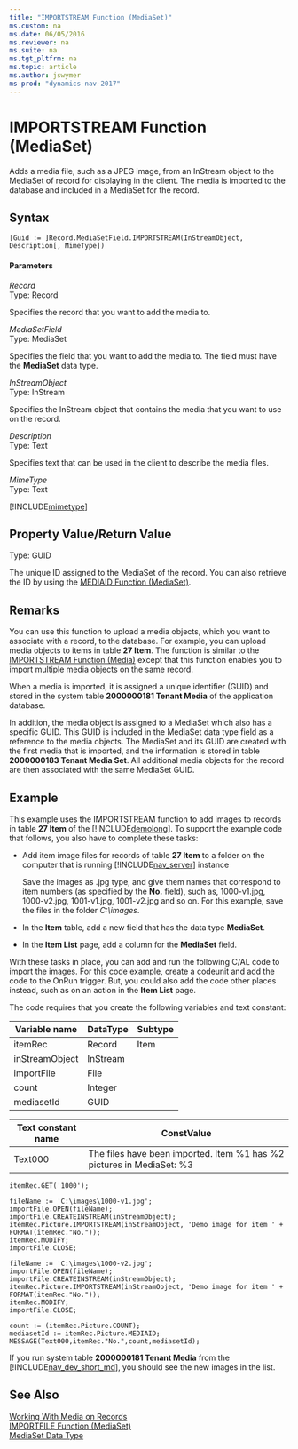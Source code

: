 ```yaml
---
title: "IMPORTSTREAM Function (MediaSet)"
ms.custom: na
ms.date: 06/05/2016
ms.reviewer: na
ms.suite: na
ms.tgt_pltfrm: na
ms.topic: article
ms.author: jswymer
ms-prod: "dynamics-nav-2017"
---
```

# IMPORTSTREAM Function (MediaSet)
Adds a media file, such as a JPEG image, from an InStream object to the MediaSet of record for displaying in the client. The media is imported to the database and included in a MediaSet for the record.

## Syntax  

```  
[Guid := ]Record.MediaSetField.IMPORTSTREAM(InStreamObject, Description[, MimeType])  
```  

#### Parameters  
 *Record*  
 Type: Record  

 Specifies the record that you want to add the media to.  

 *MediaSetField*  
  Type: MediaSet  

  Specifies the field that you want to add the media to. The field must have the **MediaSet** data type.  

 *InStreamObject*  
 Type: InStream  

 Specifies the InStream object that contains the media that you want to use on the record.  

 *Description*  
 Type: Text  

 Specifies text that can be used in the client to describe the media files.  

 *MimeType*  
 Type: Text  

 [!INCLUDE[mimetype](includes/MimeType.md)]

## Property Value/Return Value  
 Type: GUID  

 The unique ID assigned to the MediaSet of the record. You can also retrieve the ID by using the [MEDIAID Function \(MediaSet\)](MEDIAID-Function--MediaSet-.md).  

## Remarks  
 You can use this function to upload a media objects, which you want to associate with a record, to the database. For example, you can upload  media objects to items in table **27 Item**. The function is similar to the [IMPORTSTREAM Function \(Media\)](IMPORTSTREAM-Function--Media-.md) except that this function enables you to import multiple media objects on the same record.  

When a media is imported, it is assigned a unique identifier \(GUID\) and stored in the system table **2000000181 Tenant Media** of the application database.

In addition, the media object is assigned to a MediaSet which also has a specific GUID. This GUID is included in the MediaSet data type field as a reference to the media objects. The MediaSet and its GUID are created with the first media that is imported, and the information is stored in table **2000000183 Tenant Media Set**. All additional media objects for the record are then associated with the same MediaSet GUID.

## Example  
 This example uses the IMPORTSTREAM function to add images to records in table **27 Item** of the [!INCLUDE[demolong](includes/demolong_md.md)]. To support the example code that follows, you also have to complete these tasks:  

-   Add item image files for records of table **27 Item** to a folder on the computer that is running [!INCLUDE[nav_server](includes/nav_server_md.md)] instance  

     Save the images as .jpg type, and give them names that correspond to item numbers \(as specified by the **No.** field\), such as, 1000-v1.jpg, 1000-v2.jpg, 1001-v1.jpg, 1001-v2.jpg and so on. For this example, save the files in the folder *C:\\images*.  

-   In the **Item** table, add a new field that has the data type **MediaSet**.  

-   In the **Item List** page, add a column for the **MediaSet** field.  

With these tasks in place, you can add and run the following C/AL code to import the images. For this code example, create a codeunit and add the code to the OnRun trigger. But, you could also add the code other places instead, such as on an action in the **Item List** page.  

The code requires that you create the following variables and text constant:  

|  Variable name  |  DataType  |  Subtype  |  
|-----------------|------------|-----------|  
|itemRec|Record|Item|  
|inStreamObject|InStream||  
|importFile|File||
|count|Integer||  
|mediasetId|GUID||  

|  Text constant name  |  ConstValue  |  
|----------------------|--------------|  
|Text000|The files have been imported. Item %1 has %2 pictures in MediaSet: %3|

```  
itemRec.GET('1000');

fileName := 'C:\images\1000-v1.jpg';
importFile.OPEN(fileName);  
importFile.CREATEINSTREAM(inStreamObject);  
itemRec.Picture.IMPORTSTREAM(inStreamObject, 'Demo image for item ' + FORMAT(itemRec."No."));  
itemRec.MODIFY;  
importFile.CLOSE;  

fileName := 'C:\images\1000-v2.jpg';
importFile.OPEN(fileName);  
importFile.CREATEINSTREAM(inStreamObject);  
itemRec.Picture.IMPORTSTREAM(inStreamObject, 'Demo image for item ' + FORMAT(itemRec."No."));  
itemRec.MODIFY;  
importFile.CLOSE;

count := (itemRec.Picture.COUNT);
mediasetId := itemRec.Picture.MEDIAID;  
MESSAGE(Text000,itemRec."No.",count,mediasetId);  
```  
If you run system table **2000000181 Tenant Media** from the  [!INCLUDE[nav_dev_short_md](includes/nav_dev_short_md.md)], you should see the new images in the list.

## See Also  
 [Working With Media on Records](Working-With-Media-on-Records.md)  
 [IMPORTFILE Function \(MediaSet\)](IMPORTFILE-Function--MediaSet-.md)   
 [MediaSet Data Type](MediaSet-Data-Type.md)
